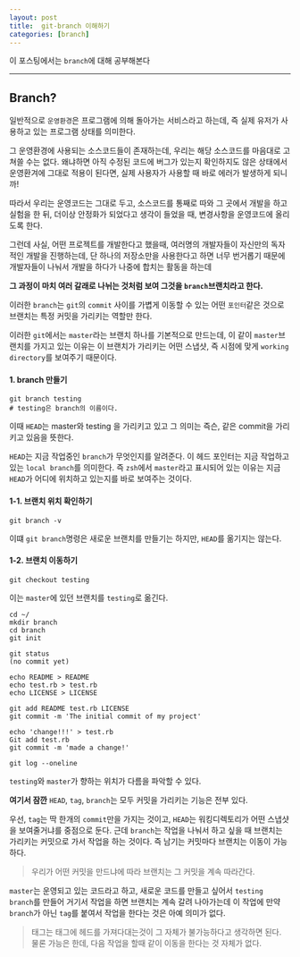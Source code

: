 ```yaml
---
layout: post
title:  git-branch 이해하기
categories: [branch]
---
```

이 포스팅에서는 `branch`에 대해 공부해본다
<hr>

## Branch?


일반적으로 `운영환경`은 프로그램에 의해 돌아가는 서비스라고 하는데, 즉 실제 유저가 사용하고 있는 프로그램 상태를 의미한다.

그 운영환경에 사용되는 소스코드들이 존재하는데, 우리는 해당 소스코드를 마음대로 고쳐쓸 수는 없다.
왜냐하면 아직 수정된 코드에 버그가 있는지 확인하지도 않은 상태에서 운영환겨에 그대로 적용이 된다면, 실제 사용자가 사용할 때 바로 에러가 발생하게 되니까!

따라서 우리는 운영코드는 그대로 두고, 소스코드를 통째로 따와 그 곳에서 개발을 하고 실험을 한 뒤, 더이상 안정화가 되었다고 생각이 들었을 때, 변경사항을 운영코드에 올리도록 한다.

그런데 사실, 어떤 프로젝트를 개발한다고 했을때, 여러명의 개발자들이 자신만의 독자적인 개발을 진행하는데, 단 하나의 저장소만을 사용한다고 하면 너무 번거롭기 때문에 개발자들이 나눠서 개발을 하다가 나중에 합치는 활동을 하는데

**그 과정이 마치 여러 갈래로 나뉘는 것처럼 보여 그것을 `branch`브랜치라고 한다.**

이러한 `branch`는 `git`의 `commit` 사이를 가볍게 이동할 수 있는 어떤 `포인터`같은 것으로 브랜치는 특정 커밋을 가리키는 역할만 한다.

이러한 `git`에서는 `master`라는 브랜치 하나를 기본적으로 만드는데, 이 같이 `master`브랜치를 가지고 있는 이유는 이 브랜치가 가리키는 어떤 스냅샷, 즉 시점에 맞게 `working directory`를 보여주기 때문이다.


#### 1. branch 만들기

```
git branch testing
# testing은 branch의 이름이다.
```

이때 `HEAD`는 master와 testing 을 가리키고 있고 그 의미는 즉슨, 같은 commit을 가리키고 있음을 뜻한다.

`HEAD`는 지금 작업중인 `branch`가 무엇인지를 알려준다. 이 헤드 포인터는 지금 작업하고 있는 `local branch`를 의미한다. 즉 `zsh`에서 `master`라고 표시되어 있는 이유는 지금 `HEAD`가 어디에 위치하고 있는지를 바로 보여주는 것이다.


#### 1-1. 브랜치 위치 확인하기

```
git branch -v
```

이떄 `git branch`명령은 새로운 브랜치를 만들기는 하지만, `HEAD`를 옮기지는 않는다.


#### 1-2. 브랜치 이동하기

```
git checkout testing
```

이는 `master`에 있던 브랜치를 `testing`로 옮긴다.


```
cd ~/
mkdir branch
cd branch
git init

git status
(no commit yet)

echo README > README
echo test.rb > test.rb
echo LICENSE > LICENSE

git add README test.rb LICENSE
git commit -m 'The initial commit of my project'

echo 'change!!!' > test.rb
Git add test.rb
git commit -m 'made a change!'

git log --oneline
```

`testing`와 `master`가 향하는 위치가 다름을 파악할 수 있다.



**여기서 잠깐**
`HEAD`, `tag`, `branch`는 모두 커밋을 가리키는 기능은 전부 있다.


우선, `tag`는 딱 한개의 `commit`만을 가지는 것이고, `HEAD`는 워킹디렉토리가 어떤 스냅샷을 보여줄거냐를 중점으로 둔다.
근데 `branch`는 작업을 나눠서 하고 싶을 때 브랜치는 가리키는 커밋으로 가서 작업을 하는 것이다. 즉 남기는 커밋마다 브랜치는 이동이 가능하다.

> 우리가 어떤 커밋을 만드냐에 따라 브랜치는 그 커밋을 계속 따라간다.

`master`는 운영되고 있는 코드라고 하고, 새로운 코드를 만들고 싶어서 `testing branch`를 만들어 거기서 작업을 하면
브랜치는 계속 갈려 나아가는데 이 작업에 만약 `branch`가 아닌 `tag`를 붙여서 작업을 한다는 것은 아예 의미가 없다.

> 태그는 태그에 헤드를 가져다대는것이 그 자체가 불가능하다고 생각하면 된다.
물론 가능은 한데, 다음 작업을 할때 같이 이동을 한다는 것 자체가 없다.
